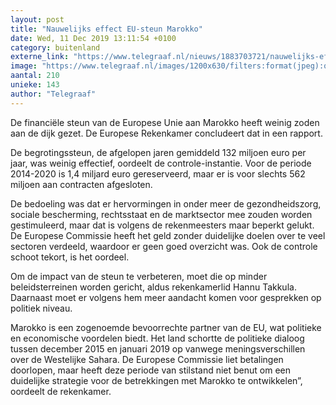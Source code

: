 ```yaml
---
layout: post
title: "Nauwelijks effect EU-steun Marokko"
date: Wed, 11 Dec 2019 13:11:54 +0100
category: buitenland
externe_link: "https://www.telegraaf.nl/nieuws/1883703721/nauwelijks-effect-eu-steun-marokko"
image: "https://www.telegraaf.nl/images/1200x630/filters:format(jpeg):quality(80)/cdn-kiosk-api.telegraaf.nl/70bb29e8-1c0f-11ea-b91a-0255c322e81b.jpg"
aantal: 210
unieke: 143
author: "Telegraaf"
---
```


<p class="intro">De financiële steun van de Europese Unie aan Marokko heeft weinig zoden aan de dijk gezet. De Europese Rekenkamer concludeert dat in een rapport.</p> <p>De begrotingssteun, de afgelopen jaren gemiddeld 132 miljoen euro per jaar, was weinig effectief, oordeelt de controle-instantie. Voor de periode 2014-2020 is 1,4 miljard euro gereserveerd, maar er is voor slechts 562 miljoen aan contracten afgesloten.</p><p>De bedoeling was dat er hervormingen in onder meer de gezondheidszorg, sociale bescherming, rechtsstaat en de marktsector mee zouden worden gestimuleerd, maar dat is volgens de rekenmeesters maar beperkt gelukt. De Europese Commissie heeft het geld zonder duidelijke doelen over te veel sectoren verdeeld, waardoor er geen goed overzicht was. Ook de controle schoot tekort, is het oordeel.</p><p>Om de impact van de steun te verbeteren, moet die op minder beleidsterreinen worden gericht, aldus rekenkamerlid Hannu Takkula. Daarnaast moet er volgens hem meer aandacht komen voor gesprekken op politiek niveau.</p><p>Marokko is een zogenoemde bevoorrechte partner van de EU, wat politieke en economische voordelen biedt. Het land schortte de politieke dialoog tussen december 2015 en januari 2019 op vanwege meningsverschillen over de Westelijke Sahara. De Europese Commissie liet betalingen doorlopen, maar heeft deze periode van stilstand niet benut om een duidelijke strategie voor de betrekkingen met Marokko te ontwikkelen”, oordeelt de rekenkamer.</p>
